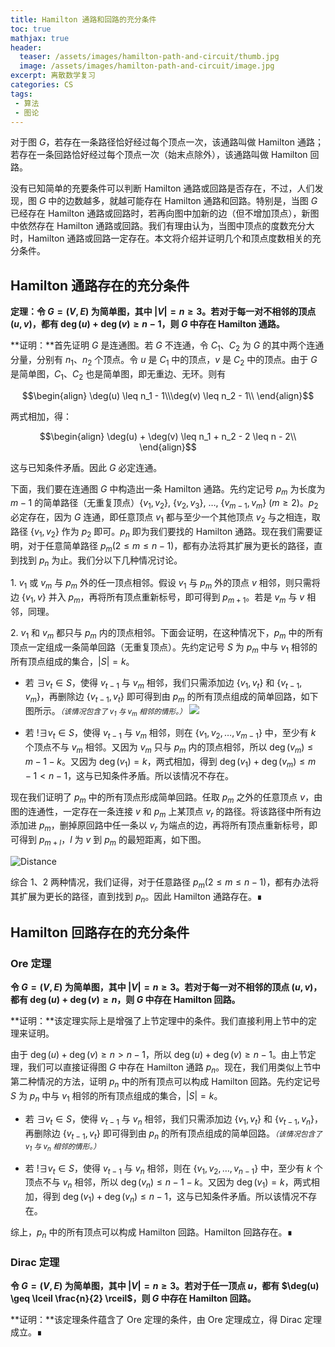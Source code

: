 ```yaml
---
title: Hamilton 通路和回路的充分条件
toc: true
mathjax: true
header:
  teaser: /assets/images/hamilton-path-and-circuit/thumb.jpg
  image: /assets/images/hamilton-path-and-circuit/image.jpg
excerpt: 离散数学复习
categories: CS
tags:
 - 算法
 - 图论
---
```


对于图 $G$，若存在一条路径恰好经过每个顶点一次，该通路叫做 Hamilton 通路；若存在一条回路恰好经过每个顶点一次（始末点除外），该通路叫做 Hamilton 回路。

没有已知简单的充要条件可以判断 Hamilton 通路或回路是否存在，不过，人们发现，图 $G$ 中的边数越多，就越可能存在 Hamilton 通路和回路。特别是，当图 $G$ 已经存在 Hamilton 通路或回路时，若再向图中加新的边（但不增加顶点），新图中依然存在 Hamilton 通路或回路。我们有理由认为，当图中顶点的度数充分大时，Hamilton 通路或回路一定存在。本文将介绍并证明几个和顶点度数相关的充分条件。

## Hamilton 通路存在的充分条件

<strong>定理：令 $G=(V,E)$ 为简单图，其中 $|V| = n \geq 3$。若对于每一对不相邻的顶点 $(u,v)$，都有 $\deg(u) + \deg(v) \geq n - 1$，则 $G$ 中存在 Hamilton 通路。</strong>

**证明：**首先证明 $G$ 是连通图。若 $G$ 不连通，令 $C_1$、$C_2$ 为 $G$ 的其中两个连通分量，分别有 $n_1$、$n_2$ 个顶点。令 $u$ 是 $C_1$ 中的顶点，$v$ 是 $C_2$ 中的顶点。由于 $G$ 是简单图，$C_1$、$C_2$ 也是简单图，即无重边、无环。则有

$$\begin{align} \deg(u) \leq n_1 - 1\\\deg(v) \leq n_2 - 1\\ \end{align}$$

两式相加，得：

$$\begin{align} \deg(u) + \deg(v) \leq n_1 + n_2 - 2 \leq n - 2\\ \end{align}$$

这与已知条件矛盾。因此 $G$ 必定连通。

下面，我们要在连通图 $G$ 中构造出一条 Hamilton 通路。先约定记号 $p_m$ 为长度为 $m - 1$ 的简单路径（无重复顶点）$\{v_1, v_2\}$, $\{v_2, v_3\}$, $\ldots$, $\{v_{m-1}, v_m\}$ $(m \geq 2)$。$p_2$ 必定存在，因为 $G$ 连通，即任意顶点 $v_1$ 都与至少一个其他顶点 $v_2$ 与之相连，取路径 $\{v_1, v_2\}$ 作为 $p_2$ 即可。$p_n$ 即为我们要找的 Hamilton 通路。现在我们需要证明，对于任意简单路径 $p_m (2 \leq m \leq n - 1)$，都有办法将其扩展为更长的路径，直到找到 $p_n$ 为止。我们分以下几种情况讨论。

1\. $v_1$ 或 $v_m$ 与 $p_m$ 外的任一顶点相邻。假设 $v_1$ 与 $p_m$ 外的顶点 $v$ 相邻，则只需将边 $\{v_1, v\}$ 并入 $p_m$，再将所有顶点重新标号，即可得到 $p_{m+1}$。若是 $v_m$ 与 $v$ 相邻，同理。

2\. $v_1$ 和 $v_m$ 都只与 $p_m$ 内的顶点相邻。下面会证明，在这种情况下，$p_m$ 中的所有顶点一定组成一条简单回路（无重复顶点）。先约定记号 $S$ 为 $p_m$ 中与 $v_1$ 相邻的所有顶点组成的集合，$\lvert S\rvert = k$。

 - 若 $\exists v_t \in S$，使得 $v_{t-1}$ 与 $v_m$ 相邻，我们只需添加边 $\{v_1, v_t\}$ 和 $\{v_{t-1}, v_m\}$，再删除边 $\{v_{t-1}, v_t\}$ 即可得到由 $p_m$ 的所有顶点组成的简单回路，如下图所示。<small><em>（该情况包含了 $v_1$ 与 $v_m$ 相邻的情形。）</em></small> <img src="/assets/images/hamilton-path-and-circuit/circuit.png" />

 - 若 $!\exists v_t \in S$，使得 $v_{t-1}$ 与 $v_m$ 相邻，则在 $\{v_1, v_2, \ldots, v_{m-1}\}$ 中，至少有 $k$ 个顶点不与 $v_m$ 相邻。又因为 $v_m$ 只与 $p_m$ 内的顶点相邻，所以 $\deg(v_m) \leq m - 1 - k$。又因为 $\deg(v_1) = k$，两式相加，得到 $\deg(v_1) + \deg(v_m) \leq m - 1 < n - 1$，这与已知条件矛盾。所以该情况不存在。
 
现在我们证明了 $p_m$ 中的所有顶点形成简单回路。任取 $p_m$ 之外的任意顶点 $v$，由图的连通性，一定存在一条连接 $v$ 和 $p_m$ 上某顶点 $v_r$ 的路径。将该路径中所有边添加进 $p_m$，删掉原回路中任一条以 $v_r$ 为端点的边，再将所有顶点重新标号，即可得到 $p_{m+l}$，$l$ 为 $v$ 到 $p_m$ 的最短距离，如下图。

![Distance](/assets/images/hamilton-path-and-circuit/distance.png)

综合 1、2 两种情况，我们证得，对于任意路径 $p_m (2 \leq m \leq n - 1)$，都有办法将其扩展为更长的路径，直到找到 $p_n$。因此 Hamilton 通路存在。∎

## Hamilton 回路存在的充分条件

### Ore 定理

<strong>令 $G=(V,E)$ 为简单图，其中 $|V| = n \geq 3$。若对于每一对不相邻的顶点 $(u,v)$，都有 $\deg(u) + \deg(v) \geq n$，则 $G$ 中存在 Hamilton 回路。</strong>

**证明：**该定理实际上是增强了上节定理中的条件。我们直接利用上节中的定理来证明。

由于 $\deg(u) + \deg(v) \geq n > n - 1$，所以 $\deg(u) + \deg(v) \geq n - 1$。由上节定理，我们可以直接证得图 $G$ 中存在 Hamilton 通路 $p_n$。现在，我们用类似上节中第二种情况的方法，证明 $p_n$ 中的所有顶点可以构成 Hamilton 回路。先约定记号 $S$ 为 $p_n$ 中与 $v_1$ 相邻的所有顶点组成的集合，$\lvert S\rvert = k$。

 - 若 $\exists v_t \in S$，使得 $v_{t-1}$ 与 $v_n$ 相邻，我们只需添加边 $\{v_1, v_t\}$ 和 $\{v_{t-1}, v_n\}$，再删除边 $\{v_{t-1}, v_t\}$ 即可得到由 $p_n$ 的所有顶点组成的简单回路。<small><em>（该情况包含了 $v_1$ 与 $v_n$ 相邻的情形。）</em></small>

 - 若 $!\exists v_t \in S$，使得 $v_{t-1}$ 与 $v_n$ 相邻，则在 $\{v_1, v_2, \ldots, v_{n-1}\}$ 中，至少有 $k$ 个顶点不与 $v_n$ 相邻，所以 $\deg(v_n) \leq n - 1 - k$。又因为 $\deg(v_1) = k$，两式相加，得到 $\deg(v_1) + \deg(v_n) \leq n - 1$，这与已知条件矛盾。所以该情况不存在。
 
综上，$p_n$ 中的所有顶点可以构成 Hamilton 回路。Hamilton 回路存在。∎

### Dirac 定理

<strong>令 $G=(V,E)$ 为简单图，其中 $|V| = n \geq 3$。若对于任一顶点 $u$，都有 $\deg(u) \geq \lceil \frac{n}{2} \rceil$，则 $G$ 中存在 Hamilton 回路。</strong>

**证明：**该定理条件蕴含了 Ore 定理的条件，由 Ore 定理成立，得 Dirac 定理成立。∎












